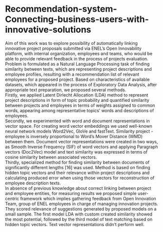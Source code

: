 # Recommendation-system-Connecting-business-users-with-innovative-solutions
Aim of this work was to explore possibility of automatically linking innovative
project proposals submitted via ENEL’s Open Innovability platform, with internal
organization, employees and teams, who would be able to provide relevant feedback
in the process of projects evaluation. Problem is formulated as a Natural Language
Processing task of finding similarity between texts, which are representing project
descriptions and employee profiles, resulting with a recommendation list of relevant
employees for a proposed project.
Based on characteristics of available datasets, which appeared in the process of
Exploratory Data Analysis, after appropriate text preparation, we proposed several
methods.<br>Firstly, we applied Latent Dirlecht Allocation (LDA) method to represent
project descriptions in form of topic probability and quantified similarity between
projects and employees in terms of weights assigned to common words, appearing
among representative topics’ words and descriptions of employees. <br>Secondly, we
experimented with word and document representations in vector space. For creating
word vector embeddings we used well-known neural network models Word2Vec,
GloVe and fastText. Similarity project - employee is inversely proportional to
Word’s Mover Distance (WMD) between them. Document vector representations
were created in two ways, as Smooth Inverse Frequency (SIF) of word vectors and
applying Paragraph vectors (Doc2Vec) model and text similarity was expressed in
terms of cosine similarity between associated vectors. <br>Thirdly, specialized method
for finding similarity between documents of significantly different lengths [16] was
used. Method is based on finding hidden topic vectors and their relevance within
project descriptions and calculating produced error when using those vectors for
reconstruction of employee description texts.<br>
In absence of previous knowledge about correct linking between project and
employee entities, for measuring results we proposed simple user-centric framework
which implies gathering feedback from Open Innovation Team, group of ENEL
employees in charge of managing innovation projects. They scored relevance of
suggestions generated by proposed models on a small sample. The first model LDA
with custom created similarity showed the most potential, followed by the third
model of text matching based on hidden topic vectors. Text vector representations
didn’t perform well.
